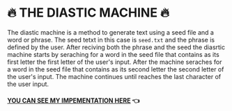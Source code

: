 # :fire: THE DIASTIC MACHINE :fire:
The diastic machine is a method to generate text using a seed file and a word or phrase.
The seed tetxt in this case is `seed.txt` and the phrase is defined by the user.
After reciving both the phrase and the seed the diasrtic machine starts by seraching for a word in the seed file that contains as its first letter the first letter of the user's input.
After the machine seraches for a word in the seed file that contains as its second letter the second letter of the user's input. The machine continues until reaches the last character of the user input.

#### [YOU CAN SEE MY IMPEMENTATION HERE](diastic%20%machine) :point_left:
